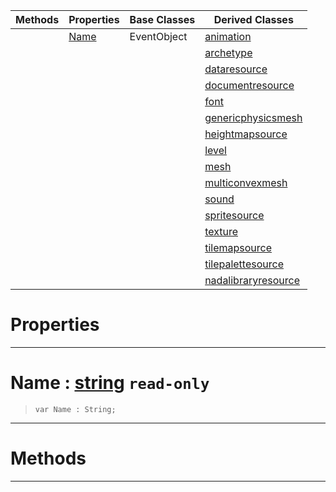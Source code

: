 |Methods|Properties|Base Classes|Derived Classes|
|---|---|---|---|
| |[ Name](https://github.com/ZilchEngine/ZilchDocs/blob/master/code_reference/class_reference/resource.markdown#name-zero-engine-documen)|EventObject|[animation](https://github.com/ZilchEngine/ZilchDocs/blob/master/code_reference/class_reference/animation.markdown)|
| | | |[archetype](https://github.com/ZilchEngine/ZilchDocs/blob/master/code_reference/class_reference/archetype.markdown)|
| | | |[dataresource](https://github.com/ZilchEngine/ZilchDocs/blob/master/code_reference/class_reference/dataresource.markdown)|
| | | |[documentresource](https://github.com/ZilchEngine/ZilchDocs/blob/master/code_reference/class_reference/documentresource.markdown)|
| | | |[font](https://github.com/ZilchEngine/ZilchDocs/blob/master/code_reference/class_reference/font.markdown)|
| | | |[genericphysicsmesh](https://github.com/ZilchEngine/ZilchDocs/blob/master/code_reference/class_reference/genericphysicsmesh.markdown)|
| | | |[heightmapsource](https://github.com/ZilchEngine/ZilchDocs/blob/master/code_reference/class_reference/heightmapsource.markdown)|
| | | |[level](https://github.com/ZilchEngine/ZilchDocs/blob/master/code_reference/class_reference/level.markdown)|
| | | |[mesh](https://github.com/ZilchEngine/ZilchDocs/blob/master/code_reference/class_reference/mesh.markdown)|
| | | |[multiconvexmesh](https://github.com/ZilchEngine/ZilchDocs/blob/master/code_reference/class_reference/multiconvexmesh.markdown)|
| | | |[sound](https://github.com/ZilchEngine/ZilchDocs/blob/master/code_reference/class_reference/sound.markdown)|
| | | |[spritesource](https://github.com/ZilchEngine/ZilchDocs/blob/master/code_reference/class_reference/spritesource.markdown)|
| | | |[texture](https://github.com/ZilchEngine/ZilchDocs/blob/master/code_reference/class_reference/texture.markdown)|
| | | |[tilemapsource](https://github.com/ZilchEngine/ZilchDocs/blob/master/code_reference/class_reference/tilemapsource.markdown)|
| | | |[tilepalettesource](https://github.com/ZilchEngine/ZilchDocs/blob/master/code_reference/class_reference/tilepalettesource.markdown)|
| | | |[nadalibraryresource](https://github.com/ZilchEngine/ZilchDocs/blob/master/code_reference/class_reference/nadalibraryresource.markdown)|


 #  Properties


---  
 #  Name : [string](https://github.com/ZilchEngine/ZilchDocs/blob/master/code_reference/nada_base_types/string.markdown) `read-only`

> 
> ``` lang=cpp, name=Nada
> var Name : String;


---  
 #  Methods


---  
 

 